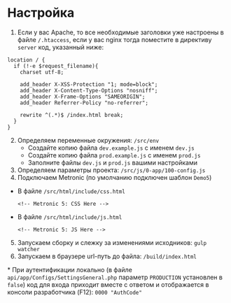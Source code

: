 # Настройка
1. Если у вас Apache, то все необходимые заголовки уже настроены в файле `/.htaccess`, если у вас nginx тогда поместите в директиву `server` код, указанный ниже:
  ```nginx
  location / {
    if (!-e $request_filename){
      charset utf-8;

      add_header X-XSS-Protection "1; mode=block";
      add_header X-Content-Type-Options "nosniff";
      add_header X-Frame-Options "SAMEORIGIN";
      add_header Referrer-Policy "no-referrer";

      rewrite ^(.*)$ /index.html break;
    }
  }
  ```
2. Определяем переменные окружения: `/src/env`
   - Создайте копию файла `dev.example.js` с именем `dev.js`
   - Создайте копию файла `prod.example.js` с именем `prod.js`
   - Заполните файлы `dev.js` и `prod.js` вашими настройками
3. Определяем параметры проекта: `/src/js/0-app/100-config.js`
4. Подключаем Metronic (по умолчанию подключен шаблон `Demo5`)
  - В файле `/src/html/include/css.html`

    `<!-- Metronic 5: CSS Here -->`
  - В файле `/src/html/include/js.html`

    `<!-- Metronic 5: JS Here -->`
5. Запускаем сборку и слежку за изменениями исходников: `gulp watcher`
6. Запускаем в браузере url-путь до файла: `/build/index.html`

\* При аутентификации локально (в файле `api/app/Configs/SettingsGeneral.php` параметр `PRODUCTION` установлен в `false`) код для входа приходит вместе с ответом и отображается в консоли разработчика (F12): `0000 "AuthCode"`